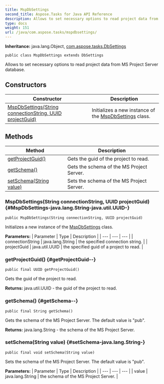 ```yaml
---
title: MspDbSettings
second_title: Aspose.Tasks for Java API Reference
description: Allows to set necessary options to read project data from MS Project Server database.
type: docs
weight: 151
url: /java/com.aspose.tasks/mspdbsettings/
---
```


**Inheritance:**
java.lang.Object, [com.aspose.tasks.DbSettings](../../com.aspose.tasks/dbsettings)
```
public class MspDbSettings extends DbSettings
```

Allows to set necessary options to read project data from MS Project Server database.
## Constructors

| Constructor | Description |
| --- | --- |
| [MspDbSettings(String connectionString, UUID projectGuid)](#MspDbSettings-java.lang.String-java.util.UUID-) | Initializes a new instance of the [MspDbSettings](../../com.aspose.tasks/mspdbsettings) class. |
## Methods

| Method | Description |
| --- | --- |
| [getProjectGuid()](#getProjectGuid--) | Gets the guid of the project to read. |
| [getSchema()](#getSchema--) | Gets the schema of the MS Project Server. |
| [setSchema(String value)](#setSchema-java.lang.String-) | Sets the schema of the MS Project Server. |
### MspDbSettings(String connectionString, UUID projectGuid) {#MspDbSettings-java.lang.String-java.util.UUID-}
```
public MspDbSettings(String connectionString, UUID projectGuid)
```


Initializes a new instance of the [MspDbSettings](../../com.aspose.tasks/mspdbsettings) class.

**Parameters:**
| Parameter | Type | Description |
| --- | --- | --- |
| connectionString | java.lang.String | the specified connection string. |
| projectGuid | java.util.UUID | the specified guid of a project to read. |

### getProjectGuid() {#getProjectGuid--}
```
public final UUID getProjectGuid()
```


Gets the guid of the project to read.

**Returns:**
java.util.UUID - the guid of the project to read.
### getSchema() {#getSchema--}
```
public final String getSchema()
```


Gets the schema of the MS Project Server. The default value is "pub".

**Returns:**
java.lang.String - the schema of the MS Project Server.
### setSchema(String value) {#setSchema-java.lang.String-}
```
public final void setSchema(String value)
```


Sets the schema of the MS Project Server. The default value is "pub".

**Parameters:**
| Parameter | Type | Description |
| --- | --- | --- |
| value | java.lang.String | the schema of the MS Project Server. |

